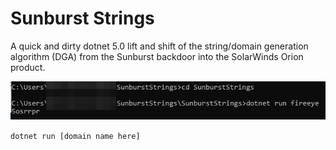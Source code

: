 # Sunburst Strings

A quick and dirty dotnet 5.0 lift and shift of the string/domain generation algorithm (DGA) from the Sunburst backdoor into the SolarWinds Orion product.

![screenshot](screen.png)

`dotnet run [domain name here]`
